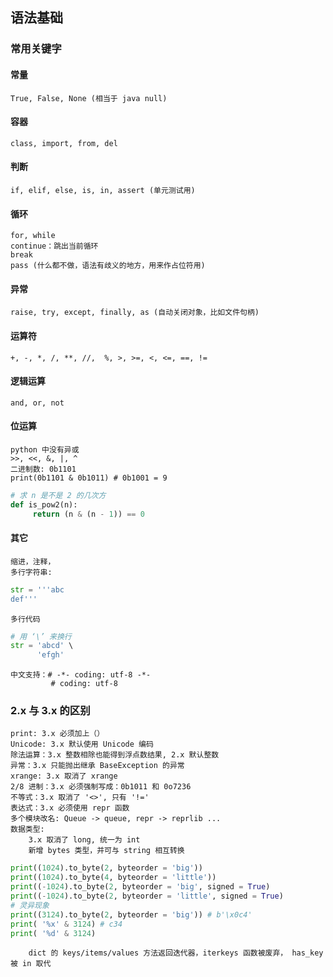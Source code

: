 
## 语法基础
### 常用关键字
#### 常量
    True, False, None (相当于 java null)
#### 容器
    class, import, from, del
#### 判断
    if, elif, else, is, in, assert (单元测试用)
#### 循环
    for, while 
    continue：跳出当前循环
    break
    pass (什么都不做，语法有歧义的地方，用来作占位符用)
#### 异常
    raise, try, except, finally, as (自动关闭对象，比如文件句柄)
#### 运算符
    +, -, *, /, **, //,  %, >, >=, <, <=, ==, !=
#### 逻辑运算
    and, or, not
#### 位运算
    python 中没有异或
    >>, <<, &, |, ^ 
    二进制数: 0b1101
    print(0b1101 & 0b1011) # 0b1001 = 9
    
```python
# 求 n 是不是 2 的几次方
def is_pow2(n):
     return (n & (n - 1)) == 0
```
#### 其它
    缩进，注释，
    多行字符串:
```python
str = '''abc
def'''
```
    
    多行代码
```python
# 用 ‘\’ 来换行
str = 'abcd' \
      'efgh'
```

    中文支持：# -*- coding: utf-8 -*-
             # coding: utf-8
### 2.x 与 3.x 的区别
    print: 3.x 必须加上（）
    Unicode: 3.x 默认使用 Unicode 编码
    除法运算：3.x 整数相除也能得到浮点数结果, 2.x 默认整数
    异常：3.x 只能抛出继承 BaseException 的异常
    xrange: 3.x 取消了 xrange
    2/8 进制：3.x 必须强制写成：0b1011 和 0o7236
    不等式：3.x 取消了 '<>', 只有 '!='
    表达式：3.x 必须使用 repr 函数
    多个模块改名: Queue -> queue, repr -> reprlib ...
    数据类型:
        3.x 取消了 long, 统一为 int
        新增 bytes 类型，并可与 string 相互转换
```python
print((1024).to_byte(2, byteorder = 'big'))
print((1024).to_byte(4, byteorder = 'little'))
print((-1024).to_byte(2, byteorder = 'big', signed = True)
print((-1024).to_byte(2, byteorder = 'little', signed = True)
# 灵异现象
print((3124).to_byte(2, byteorder = 'big')) # b'\x0c4'
print( '%x' & 3124) # c34
print( '%d' & 3124)
```

        dict 的 keys/items/values 方法返回迭代器，iterkeys 函数被废弃， has_key 被 in 取代
    
	